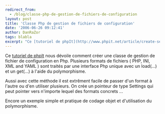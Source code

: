 ```yaml
---
redirect_from:
  - /blog/classe-php-de-gestion-de-fichiers-de-configuration
layout: post
title: 'Classe Php de gestion de fichiers de configuration'
date: '2006-06-26 09:12:41'
author: DanRaZor
tags: blabla
excerpt: "Ce [tutoriel de phpIt](http://www.phpit.net/article/create-settings-class-php/) nous dévoile comment créer une classe de gestion de fichier de configuration en Php.     \nPlusieurs formats de fichiers ( PHP, INI, XML and YAML ) sont traités par une interface Php unique avec un load(...) et un get(...) à l'aide du polymorphisme.  \n  \nAussi avec      …"
---
```


Ce [tutoriel de phpIt](http://www.phpit.net/article/create-settings-class-php/) nous dévoile comment créer une classe de gestion de fichier de configuration en Php.
Plusieurs formats de fichiers ( PHP, INI, XML and YAML ) sont traités par une interface Php unique avec un load(...) et un get(...) à l'aide du polymorphisme.

Aussi avec cette méthode il est extrêment facile de passer d'un format à l'autre ou d'en utiliser plusieurs.   On crée un pointeur de type Settings qui peut pointer vers n'importe lequel des formats concrets ...

Encore un exemple simple et pratique de codage objet et d'utilisation du polymorphisme.

